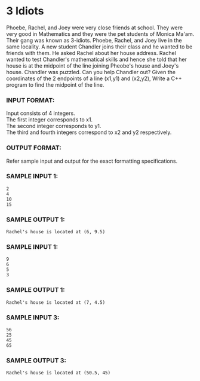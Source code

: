 # 3 Idiots

Phoebe, Rachel, and Joey were very close friends at school. They were very good in Mathematics and they were the pet students of Monica Ma'am. Their gang was known as 3-idiots. Phoebe, Rachel, and Joey live in the same locality. A new student Chandler joins their class and he wanted to be friends with them. He asked Rachel about her house address. Rachel wanted to test Chandler's mathematical skills and hence she told that her house is at the midpoint of the line joining Pheobe's house and Joey's house. Chandler was puzzled. Can you help Chandler out? Given the coordinates of the 2 endpoints of a line (x1,y1) and (x2,y2), Write a C++ program to find the midpoint of the line.

### INPUT FORMAT:

Input consists of 4 integers. <br>
The first integer corresponds to x1. <br>
The second integer corresponds to y1. <br>
The third and fourth integers correspond to x2 and y2 respectively.

### OUTPUT FORMAT:

Refer sample input and output for the exact formatting specifications.

### SAMPLE INPUT 1:

```
2
4
10
15
```

### SAMPLE OUTPUT 1:

```
Rachel's house is located at (6, 9.5)
```

### SAMPLE INPUT 1:

```
9
6
5
3
```

### SAMPLE OUTPUT 1:

```
Rachel's house is located at (7, 4.5)
```

### SAMPLE INPUT 3:

```
56
25
45
65
```

### SAMPLE OUTPUT 3:

```
Rachel's house is located at (50.5, 45)
```
